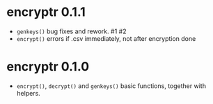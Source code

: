 # encryptr 0.1.1

* `genkeys()` bug fixes and rework. #1 #2
* `encrypt()` errors if .csv immediately, not after encryption done


# encryptr 0.1.0

* `encrypt()`, `decrypt()` and `genkeys()` basic functions, together with helpers.
